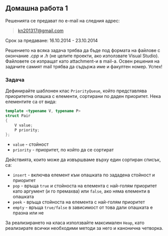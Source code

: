 ## Домашна работа 1

Решенията се предават по e-mail на следния адрес:

> kn201317@gmail.com

Срок за предаване: 16.10.2014 - 23.10.2014

Решението на всяка задача трябва да бъде под формата на файлове с окончание
*.cpp* и *.h* (не целите проекти, ако използвате Visual Studio). Файловете се
изпращат като attachment-и в mail-a. Освен решения на задачите самият mail
трябва да съдържа име и факултен номер. Успех!

### Задача

Дефинирайте шаблонен клас `PriorityQueue`, който представлява приоритетна опашка
с елементи, сортирани по даден приоритет. Нека елементите са от вида:

```c++
template <typename V, typename P>
struct Pair
{
    V value;
    P priority;
};

```

* `value` - стойност
* `priority` - приоритет, по който да се сортират

Действията, които може да извършваме върху един сортиран списък, са:

* `insert` - включва елемент към опашката по зададена стойност и приоритет
* `pop` - връща `true` и стойноста на елемента с най-голям приоритет като
аргумент (и го премахва) или `false`, ако няма елементи в опашката
* `peek` - връща стойноста на елемента с най-голям приоритет
* `empty` - връща `true/false` в зависимост от това дали опашката е празна или
не

За реализирането на класа използвайте максимален `Heap`, като реализирате всички
необходими методи за него и канонична четворка.
